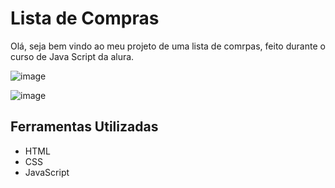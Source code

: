 # Lista de Compras
Olá, seja bem vindo ao meu projeto de uma lista de comrpas, feito durante o curso de Java Script da alura.

![image](https://github.com/user-attachments/assets/925cd737-b01e-4340-aaef-9195f0f40839)

![image](https://github.com/user-attachments/assets/8e957e06-1359-4b50-be8d-11656d0fca58)


## Ferramentas Utilizadas

* HTML
* CSS
* JavaScript
